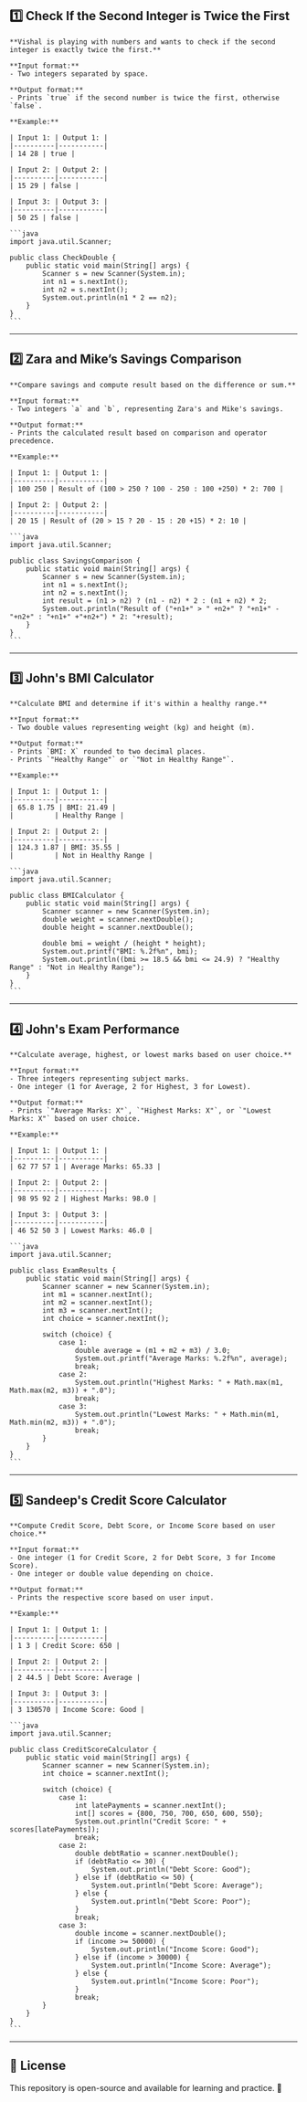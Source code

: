 ## 1️⃣ **Check If the Second Integer is Twice the First**  

    **Vishal is playing with numbers and wants to check if the second integer is exactly twice the first.**  

    **Input format:**  
    - Two integers separated by space.  

    **Output format:**  
    - Prints `true` if the second number is twice the first, otherwise `false`.  

    **Example:**  

    | Input 1: | Output 1: |
    |----------|-----------|
    | 14 28 | true |

    | Input 2: | Output 2: |
    |----------|-----------|
    | 15 29 | false |

    | Input 3: | Output 3: |
    |----------|-----------|
    | 50 25 | false |

    ```java
    import java.util.Scanner;

    public class CheckDouble {
        public static void main(String[] args) {
            Scanner s = new Scanner(System.in);
            int n1 = s.nextInt();
            int n2 = s.nextInt();
            System.out.println(n1 * 2 == n2);
        }
    }
    ```

---

## 2️⃣ **Zara and Mike’s Savings Comparison**  

    **Compare savings and compute result based on the difference or sum.**  

    **Input format:**  
    - Two integers `a` and `b`, representing Zara's and Mike's savings.  

    **Output format:**  
    - Prints the calculated result based on comparison and operator precedence.  

    **Example:**  

    | Input 1: | Output 1: |
    |----------|-----------|
    | 100 250 | Result of (100 > 250 ? 100 - 250 : 100 +250) * 2: 700 |

    | Input 2: | Output 2: |
    |----------|-----------|
    | 20 15 | Result of (20 > 15 ? 20 - 15 : 20 +15) * 2: 10 |

    ```java
    import java.util.Scanner;

    public class SavingsComparison {
        public static void main(String[] args) {
            Scanner s = new Scanner(System.in);
            int n1 = s.nextInt();
            int n2 = s.nextInt();
            int result = (n1 > n2) ? (n1 - n2) * 2 : (n1 + n2) * 2;  
            System.out.println("Result of ("+n1+" > " +n2+" ? "+n1+" - "+n2+" : "+n1+" +"+n2+") * 2: "+result);
        }
    }
    ```

---

## 3️⃣ **John's BMI Calculator**  

    **Calculate BMI and determine if it's within a healthy range.**  

    **Input format:**  
    - Two double values representing weight (kg) and height (m).  

    **Output format:**  
    - Prints `BMI: X` rounded to two decimal places.  
    - Prints `"Healthy Range"` or `"Not in Healthy Range"`.  

    **Example:**  

    | Input 1: | Output 1: |
    |----------|-----------|
    | 65.8 1.75 | BMI: 21.49 |
    |          | Healthy Range |

    | Input 2: | Output 2: |
    |----------|-----------|
    | 124.3 1.87 | BMI: 35.55 |
    |          | Not in Healthy Range |

    ```java
    import java.util.Scanner;

    public class BMICalculator {
        public static void main(String[] args) {
            Scanner scanner = new Scanner(System.in);
            double weight = scanner.nextDouble();
            double height = scanner.nextDouble();
            
            double bmi = weight / (height * height);
            System.out.printf("BMI: %.2f%n", bmi);
            System.out.println((bmi >= 18.5 && bmi <= 24.9) ? "Healthy Range" : "Not in Healthy Range");
        }
    }
    ```

---

## 4️⃣ **John's Exam Performance**  

    **Calculate average, highest, or lowest marks based on user choice.**  

    **Input format:**  
    - Three integers representing subject marks.  
    - One integer (1 for Average, 2 for Highest, 3 for Lowest).  

    **Output format:**  
    - Prints `"Average Marks: X"`, `"Highest Marks: X"`, or `"Lowest Marks: X"` based on user choice.  

    **Example:**  

    | Input 1: | Output 1: |
    |----------|-----------|
    | 62 77 57 1 | Average Marks: 65.33 |

    | Input 2: | Output 2: |
    |----------|-----------|
    | 98 95 92 2 | Highest Marks: 98.0 |

    | Input 3: | Output 3: |
    |----------|-----------|
    | 46 52 50 3 | Lowest Marks: 46.0 |

    ```java
    import java.util.Scanner;

    public class ExamResults {
        public static void main(String[] args) {
            Scanner scanner = new Scanner(System.in);
            int m1 = scanner.nextInt();
            int m2 = scanner.nextInt();
            int m3 = scanner.nextInt();
            int choice = scanner.nextInt();

            switch (choice) {
                case 1:
                    double average = (m1 + m2 + m3) / 3.0;
                    System.out.printf("Average Marks: %.2f%n", average);
                    break;
                case 2:
                    System.out.println("Highest Marks: " + Math.max(m1, Math.max(m2, m3)) + ".0");
                    break;
                case 3:
                    System.out.println("Lowest Marks: " + Math.min(m1, Math.min(m2, m3)) + ".0");
                    break;
            }
        }
    }
    ```

---

## 5️⃣ **Sandeep's Credit Score Calculator**  

    **Compute Credit Score, Debt Score, or Income Score based on user choice.**  

    **Input format:**  
    - One integer (1 for Credit Score, 2 for Debt Score, 3 for Income Score).  
    - One integer or double value depending on choice.  

    **Output format:**  
    - Prints the respective score based on user input.  

    **Example:**  

    | Input 1: | Output 1: |
    |----------|-----------|
    | 1 3 | Credit Score: 650 |

    | Input 2: | Output 2: |
    |----------|-----------|
    | 2 44.5 | Debt Score: Average |

    | Input 3: | Output 3: |
    |----------|-----------|
    | 3 130570 | Income Score: Good |

    ```java
    import java.util.Scanner;

    public class CreditScoreCalculator {
        public static void main(String[] args) {
            Scanner scanner = new Scanner(System.in);
            int choice = scanner.nextInt();

            switch (choice) {
                case 1:
                    int latePayments = scanner.nextInt();
                    int[] scores = {800, 750, 700, 650, 600, 550};
                    System.out.println("Credit Score: " + scores[latePayments]);
                    break;
                case 2:
                    double debtRatio = scanner.nextDouble();
                    if (debtRatio <= 30) {
                        System.out.println("Debt Score: Good");
                    } else if (debtRatio <= 50) {
                        System.out.println("Debt Score: Average");
                    } else {
                        System.out.println("Debt Score: Poor");
                    }
                    break;
                case 3:
                    double income = scanner.nextDouble();
                    if (income >= 50000) {
                        System.out.println("Income Score: Good");
                    } else if (income > 30000) {
                        System.out.println("Income Score: Average");
                    } else {
                        System.out.println("Income Score: Poor");
                    }
                    break;
            }
        }
    }
    ```

---

## 📜 License  
This repository is open-source and available for learning and practice. 🚀  

